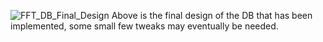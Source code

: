 ![FFT_DB_Final_Design](https://github.com/adambanner1904/FFT-v2/assets/120569454/4354c56e-042d-4d3d-8f83-f155a2db4436)
Above is the final design of the DB that has been implemented, some small few tweaks may eventually be needed. 
